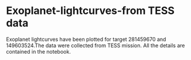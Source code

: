 # Exoplanet-lightcurves-from TESS data 
Exoplanet lightcurves have been plotted for target 281459670 and 149603524.The data were collected from TESS mission. All the details are contained in the notebook.
